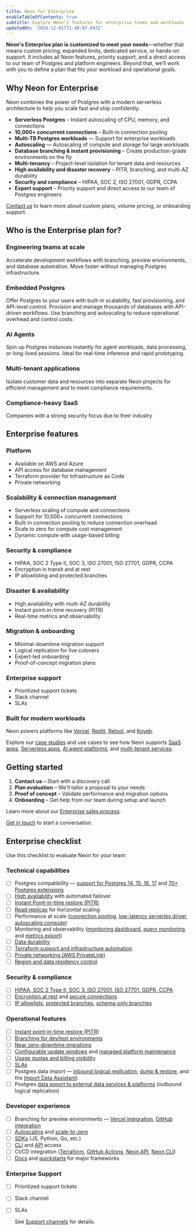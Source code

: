 ```yaml
---
title: Neon for Enterprise
enableTableOfContents: true
subtitle: Explore Neon’s features for enterprise teams and workloads
updatedOn: '2024-12-01T21:48:07.693Z'
---
```


**Neon's Enterprise plan is customized to meet your needs**—whether that means custom pricing, expanded limits, dedicated service, or hands-on support. It includes all Neon features, priority support, and a direct access to our team of Postgres and platform engineers. Beyond that, we’ll work with you to define a plan that fits your workload and operational goals.

## Why Neon for Enterprise

Neon combines the power of Postgres with a modern serverless architecture to help you scale fast and ship confidently.

- **Serverless Postgres** – Instant autoscaling of CPU, memory, and connections
- **10,000+ concurrent connections** – Built-in connection pooling
- **Multi-TB Postgres workloads** — Support for enterprise workloads
- **Autoscaling** — Autoscaling of compute and storage for large workloads 
- **Database branching & instant provisioning** – Create production-grade environments on the fly
- **Multi-tenancy** – Project-level isolation for tenant data and resources
- **High availability and disaster recovery** – PITR, branching, and multi-AZ durability
- **Security and compliance** – HIPAA, SOC 2, ISO 27001, GDPR, CCPA
- **Expert support** – Priority support and direct access to our team of Postgres engineers

[Contact us](https://neon.tech/contact-sales) to learn more about custom plans, volume pricing, or onboarding support.

## Who is the Enterprise plan for?

### Engineering teams at scale

Accelerate development workflows with branching, preview environments, and database automation. Move faster without managing Postgres infrastructure.

### Embedded Postgres

Offer Postgres to your users with built-in scalability, fast provisioning, and API-level control. Provision and manage thousands of databases with API-driven workflows. Use branching and autoscaling to reduce operational overhead and control costs.

### AI Agents

Spin up Postgres instances instantly for agent workloads, data processing, or long-lived sessions. Ideal for real-time inference and rapid prototyping.

### Multi-tenant applications

Isolate customer data and resources into separate Neon projects for efficient management and to meet compliance requirements.

### Compliance-heavy SaaS

Companies with a strong security focus due to their industry

## Enterprise features

### Platform

- Available on AWS and Azure
- API access for database management
- Terraform provider for Infrastructure as Code
- Private networking

### Scalability & connection management

- Serverless scaling of compute and connections
- Support for 10,000+ concurrent connections
- Built-in connection pooling to reduce connection overhead
- Scale to zero for compute cost management
- Dynamic compute with usage-based billing

### Security & compliance

- HIPAA, SOC 2 Type II, SOC 3, ISO 27001, ISO 27701, GDPR, CCPA
- Encryption in transit and at rest
- IP allowlisting and protected branches

### Disaster & availability

- High availability with multi-AZ durability
- Instant point-in-time recovery (PITR)
- Real-time metrics and observability

### Migration & onboarding

- Minimal-downtime migration support
- Logical replication for live cutovers
- Expert-led onboarding
- Proof-of-concept migration plans

### Enterprise support

- Prioritized support tickets
- Slack channel
- SLAs

### Built for modern workloads

Neon powers platforms like [Vercel](/blog/neon-postgres-on-vercel), [Replit](https://www.linkedin.com/posts/nikitashamgunov_heres-the-story-on-how-we-accidentally-created-activity-7242909460304699393-6mr2/), [Retool](/blog/how-retool-uses-retool-and-the-neon-api-to-manage-300k-postgres-databases), and [Koyeb](https://www.koyeb.com/blog/serverless-postgres-public-preview).

Explore our [case studies](https://neon.tech/case-studies) and use cases to see how Neon supports [SaaS apps](https://neon.tech/use-cases/postgres-for-saas), [Serverless apps](https://neon.tech/use-cases/serverless-apps), [AI agent platforms](https://neon.tech/use-cases/ai-agents), and [multi-tenant services](https://neon.tech/use-cases/database-per-tenant).

## Getting started

1. **Contact us** – Start with a discovery call
2. **Plan evaluation** – We’ll tailor a proposal to your needs
3. **Proof of concept** – Validate performance and migration options
4. **Onboarding** – Get help from our team during setup and launch

Learn more about our [Enterprise sales process](/docs/introduction/enterprise-sales-process).

[Get in touch](https://neon.tech/contact-sales) to start a conversation.

## Enterprise checklist

Use this checklist to evaluate Neon for your team:

### Technical capabilities

- [ ] Postgres compatibility — [support for Postgres 14, 15, 16, 17](/docs/postgresql/postgres-version-policy#neon-version-support-policy) and [70+ Postgres extensions](/docs/extensions/pg-extensions)
- [ ] [High availability](/docs/introduction/high-availability) with automated failover
- [ ] [Instant Point-in-time restore (PITR)](/docs/introduction/branch-restore)
- [ ] [Read replicas](/docs/introduction/read-replicas) for horizontal scaling
- [ ] Performance at scale ([connection pooling](/docs/connect/connection-pooling), [low-latency serverles driver](/docs/serverless/serverless-driver), [autoscaling compute](/docs/introduction/autoscaling))
- [ ] Monitoring and observability ([monitoring dashboard](/docs/introduction/monitoring-page), [query monitoring](/docs/introduction/monitor-active-queries), and [metrics export](/docs/guides/datadog))
- [ ] [Data durability](/docs/introduction/architecture-overview#durability)
- [ ] [Terraform support and infrastructure automation](/docs/reference/terraform)
- [ ] [Private networking (AWS PrivateLink)](/docs/guides/neon-private-networking)
- [ ] [Region and data residency control](/docs/introduction/regions)

### Security & compliance

- [ ] [HIPAA, SOC 2 Type II, SOC 3, ISO 27001, ISO 27701, GDPR, CCPA](/docs/security/compliance)
- [ ] [Encryption at rest](/docs/security/security-overview#data-at-rest-encryption) and [secure connections](/docs/security/security-overview#secure-connections)
- [ ] [IP allowlists](/docs/introduction/ip-allow), [protected branches](/docs/guides/protected-branches), [schema-only branches](/docs/guides/branching-schema-only)

### Operational features

- [ ] [Instant point-in-time restore (PITR)](/docs/introduction/branch-restore)
- [ ] [Branching for dev/test environments](/docs/introduction/branching)
- [ ] [Near zero-downtime migrations](https://neon.tech/migration-assistance)
- [ ] [Configurable update windows](/docs/manage/updates) and [managed platform maintenance](/docs/manage/platform-maintenance)
- [ ] [Usage quotas and billing visibility](/docs/guides/partner-intro#billing)
- [ ] [SLAs](/docs/introduction/support#slas)
- [ ] Postgres data import — [inbound logical replication](), [dump & restore](/docs/import/migrate-from-postgres), and the [Import Data Assistant](/docs/import/import-data-assistant))
- [ ] Postgres [data export to external data services & platforms](/docs/guides/logical-replication-guide#replicate-data-from-neon) (outbound logical replication)

### Developer experience

- [ ] Branching for preview environments — [Vercel integration](/docs/guides/vercel-overview), [GitHub integration](/docs/guides/neon-github-integration)
- [ ] [Autoscaling](/docs/introduction/autoscaling) and [scale-to-zero](/docs/introduction/scale-to-zero)
- [ ] [SDKs](/docs/reference/sdk) (JS, Python, Go, etc.)
- [ ] [CLI](/docs/reference/neon-cli) and [API](https://api-docs.neon.tech/reference/getting-started-with-neon-api) access
- [ ] CI/CD integration ([Terraform](/docs/reference/terraform), [GitHub Actions](/docs/guides/neon-github-integration), [Neon API](https://api-docs.neon.tech/reference/getting-started-with-neon-api), [Neon CLI](/docs/reference/neon-cli))
- [ ] [Docs](/docs/introduction) and [quickstarts](/docs/introduction#quickstarts) for major frameworks

### Enterprise Support

- [ ] Prioritized support tickets
- [ ] Slack channel
- [ ] SLAs

  See [Support channels](/docs/introduction/support#support-channels) for details.
